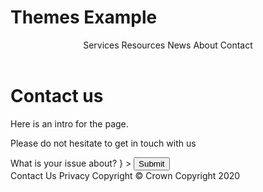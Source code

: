 # Themes Example

<ExampleContainer>
    <Example title="Example: Header containing a MainNav" noPadding>
        <Header>
            <MainNavMobileMenuContext>
                <FlexContainer width="fluid">
                    <FlexRow xsVerticalAlign="middle" smVerticalAlign="middle" mdVerticalAlign="middle" lgVerticalAlign="middle">
                        <FlexColumn xs="8" sm="5" md="4" lg="3">
                            <a href="/" target="_blank" className="example-invert-logo">
                                <DiaLogo id="dia-logo"></DiaLogo>
                            </a>
                        </FlexColumn>
                        <FlexColumn xs="4" sm="hidden" md="hidden" lg="hidden">
                        </FlexColumn>
                        <FlexColumn xs="12" sm="7" md="8" lg="9" >
                            <MainNav id="menuContainer" button="Menu">
                                <MainNavLink href="/" ariaCurrent="page">Services</MainNavLink>
                                <MainNavLink href="/">Resources</MainNavLink>
                                <MainNavLink href="/">News</MainNavLink>
                                <MainNavLink href="/">About</MainNavLink>
                                <MainNavLink href="/">Contact</MainNavLink>
                            </MainNav>
                        </FlexColumn>
                    </FlexRow>
                </FlexContainer>
            </MainNavMobileMenuContext>
        </Header>
        <main role="main" id="main-content" className="main-content theme-main">
            <FlexContainer width="fixed">
                <FlexRow>
                    <FlexColumn xs="12" sm="12" md="12" lg="12">
                        <H1>Contact us</H1>
                        <P styleSize="large">Here is an intro for the page.</P>
                        <p>Please do not hesitate to get in touch with us</p>
                        <InputBlock type="text" label="Name" name="anyName" id="anyNameId" width={20}  />
                        <InputBlock type="email" label="Email address" name="email" id="anyEmailId" width={20} />
                        <FieldsetBlock
                            legend={
                            <H2 styleSize="small" id="whereLiveTitle">
                                What is your issue about?
                            </H2>
                            }
                        >
                            <RadioBlock
                                label="Our website"
                                id="radioIssue1"
                                name="issueType"
                            />
                            <RadioBlock
                                label="One of our services"
                                id="radioIssue2"
                                name="issueType"
                            />
                            <RadioBlock
                                label="Something else"
                                id="radioIssue3"
                                name="issueType"
                            />
                        </FieldsetBlock>
                        <TextareaBlock
                            id="comments"
                            name="comments"
                            label="Comment?"
                            cols={20} 
                        />
                        <Button>Submit</Button>
                    </FlexColumn>
                </FlexRow>
            </FlexContainer>
        </main>
        <Footer>
            <FlexContainer width="fixed">
                <FlexRow>
                    <FlexColumn xs="12" sm="12" md="12" lg="12">
                        <FooterLinks>
                            <FooterLink href="#">Contact Us</FooterLink>
                            <FooterLink href="#">Privacy</FooterLink>
                            <FooterLink href="#">Copyright</FooterLink>
                        </FooterLinks>
                    </FlexColumn>
                </FlexRow>
            </FlexContainer>
            <Subfooter>
                <FlexContainer width="fixed">
                    <FlexRow
                        xsReversed="true"
                        smReversed="false"
                        mdReversed="false"
                        lgReversed="false"
                        xsVerticalAlign="middle"
                        smVerticalAlign="middle"
                        mdVerticalAlign="middle"
                        lgVerticalAlign="middle"
                        className="example-subfooter-row"
                    >
                        <FlexColumn
                            xs="12"
                            sm="5"
                            md="5"
                            lg="5"
                            className="example-subfooter-copyright"
                        >
                            &copy; Crown Copyright 2020
                        </FlexColumn>
                        <FlexColumn
                            xs="12"
                            sm="7"
                            md="7"
                            lg="7"
                            xsHorizontalAlign="start"
                            smHorizontalAlign="end"
                            mdHorizontalAlign="end"
                            lgHorizontalAlign="end"
                        >
                            <a href="https://www.govt.nz/" className="example-invert-logo">
                                <NzgLogo id="nzg-logo"></NzgLogo>
                            </a>
                        </FlexColumn>
                    </FlexRow>
                </FlexContainer>
            </Subfooter>
        </Footer>
    </Example>

</ExampleContainer>

